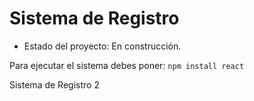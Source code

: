 <h1>Sistema de Registro</h1>

- Estado del proyecto: En construcción.

Para ejecutar el sistema debes poner:
```npm install react```

Sistema de Registro 2
